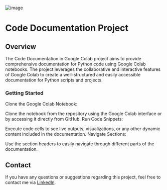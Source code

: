 ![image](https://github.com/MananChandna/PythonFundamentals/assets/139998502/b0573ce9-e6ed-4bb4-97a7-199c90740fd1)

# Code Documentation Project
## Overview

The Code Documentation in Google Colab project aims to provide comprehensive documentation for Python code using Google Colab notebooks. The project leverages the collaborative and interactive features of Google Colab to create a well-structured and easily accessible documentation for Python scripts and projects.
### Getting Started
Clone the Google Colab Notebook:

Clone the notebook from the repository using the Google Colab interface or by accessing it directly from GitHub.
Run Code Snippets:

Execute code cells to see live outputs, visualizations, or any other dynamic content included in the documentation.
Navigate Sections:

Use the section headers to easily navigate through different parts of the documentation.
<h2>Contact</h2>
    <p>If you have any questions or suggestions regarding this project, feel free to contact me via <a href="https://www.linkedin.com/in/manan-chandna-697588257/">LinkedIn</a>.</p>
